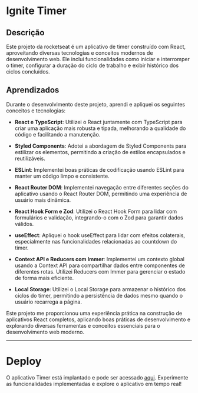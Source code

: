 # Ignite Timer

## Descrição

Este projeto da rocketseat é um aplicativo de timer construído com React, aproveitando diversas tecnologias e conceitos modernos de desenvolvimento web. Ele inclui funcionalidades como iniciar e interromper o timer, configurar a duração do ciclo de trabalho e exibir histórico dos ciclos concluídos.

## Aprendizados

Durante o desenvolvimento deste projeto, aprendi e apliquei os seguintes conceitos e tecnologias:

- **React e TypeScript**: Utilizei o React juntamente com TypeScript para criar uma aplicação mais robusta e tipada, melhorando a qualidade do código e facilitando a manutenção.

- **Styled Components**: Adotei a abordagem de Styled Components para estilizar os elementos, permitindo a criação de estilos encapsulados e reutilizáveis.

- **ESLint**: Implementei boas práticas de codificação usando ESLint para manter um código limpo e consistente.

- **React Router DOM**: Implementei navegação entre diferentes seções do aplicativo usando o React Router DOM, permitindo uma experiência de usuário mais dinâmica.

- **React Hook Form e Zod**: Utilizei o React Hook Form para lidar com formulários e validação, integrando-o com o Zod para garantir dados válidos.

- **useEffect**: Apliquei o hook useEffect para lidar com efeitos colaterais, especialmente nas funcionalidades relacionadas ao countdown do timer.

- **Context API e Reducers com Immer**: Implementei um contexto global usando a Context API para compartilhar dados entre componentes de diferentes rotas. Utilizei Reducers com Immer para gerenciar o estado de forma mais eficiente.

- **Local Storage**: Utilizei o Local Storage para armazenar o histórico dos ciclos do timer, permitindo a persistência de dados mesmo quando o usuário recarrega a página.

Este projeto me proporcionou uma experiência prática na construção de aplicativos React completos, aplicando boas práticas de desenvolvimento e explorando diversas ferramentas e conceitos essenciais para o desenvolvimento web moderno.

---

# Deploy

O aplicativo Timer está implantado e pode ser acessado [aqui](https://ignite-timer-umber.vercel.app/). Experimente as funcionalidades implementadas e explore o aplicativo em tempo real!


